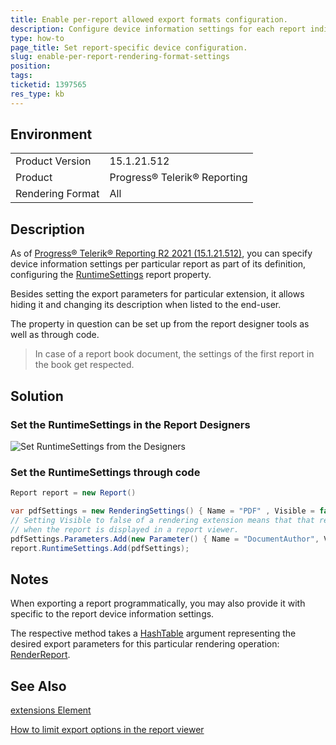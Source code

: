 ```yaml
---
title: Enable per-report allowed export formats configuration.
description: Configure device information settings for each report individually.
type: how-to
page_title: Set report-specific device configuration.
slug: enable-per-report-rendering-format-settings
position: 
tags: 
ticketid: 1397565
res_type: kb
---
```


## Environment

<table>
	<tbody>
		<tr>
			<td>Product Version</td>
			<td>15.1.21.512</td>
		</tr>
		<tr>
			<td>Product</td>
			<td>Progress® Telerik® Reporting</td>
		</tr>
		<tr>
			<td>Rendering Format</td>
			<td>All</td>
		</tr>
	</tbody>
</table>


## Description

As of [Progress® Telerik® Reporting R2 2021 (15.1.21.512)](https://www.telerik.com/support/whats-new/reporting/release-history/progress-telerik-reporting-r2-2021-15-1-21-512), you can specify device information settings per particular report as part of its definition, configuring the [RuntimeSettings](../p-telerik-reporting-report-runtimesettings) report property. 

Besides setting the export parameters for particular extension, it allows hiding it and changing its description when listed to the end-user. 

The property in question can be set up from the report designer tools as well as through code. 

> In case of a report book document, the settings of the first report in the book get respected.

## Solution

### Set the RuntimeSettings in the Report Designers

![Set RuntimeSettings from the Designers](resources/RuntimeSettings.PNG)

### Set the RuntimeSettings through code

```cs
Report report = new Report()           

var pdfSettings = new RenderingSettings() { Name = "PDF" , Visible = false }; 
// Setting Visible to false of a rendering extension means that that rendering extension will not be visible in the export dropdown 
// when the report is displayed in a report viewer.
pdfSettings.Parameters.Add(new Parameter() { Name = "DocumentAuthor", Value = "Dimitar" });
report.RuntimeSettings.Add(pdfSettings);
```

## Notes

When exporting a report programmatically, you may also provide it with specific to the report device information settings.

The respective method takes a [HashTable](https://docs.microsoft.com/en-us/dotnet/api/system.collections.hashtable?redirectedfrom=MSDN&view=net-5.0) argument representing the desired export parameters for this particular rendering operation: [RenderReport](../overload-telerik-reporting-processing-reportprocessor-renderreport).

## See Also

[extensions Element](../configuring-telerik-reporting-extensions)

[How to limit export options in the report viewer](./limit-export-options-in-report-viewer)
